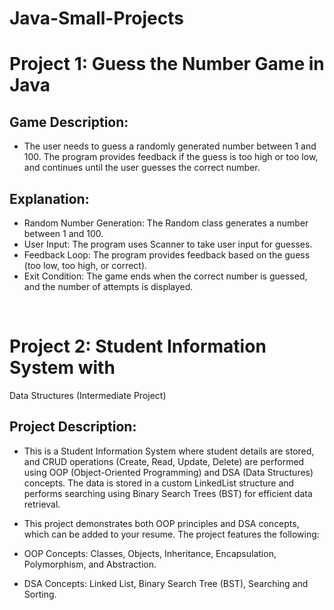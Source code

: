 # Java-Small-Projects 
# Project 1: Guess the Number Game in Java

## Game Description:
- The user needs to guess a randomly generated number between 1 and 100. The program provides feedback if the guess is too high or too low, and continues until the user guesses the correct number.

## Explanation:
- Random Number Generation: The Random class generates a number between 1 and 100.
- User Input: The program uses Scanner to take user input for guesses.
- Feedback Loop: The program provides feedback based on the guess (too low, too high, or correct).
- Exit Condition: The game ends when the correct number is guessed, and the number of attempts is displayed.

<br/> 

# Project 2: Student Information System with 

Data Structures (Intermediate Project)

## Project Description:
- This is a Student Information System where student details are stored, and CRUD operations (Create, Read, Update, Delete) are performed using OOP (Object-Oriented Programming) and DSA (Data Structures) concepts. The data is stored in a custom LinkedList structure and performs searching using Binary Search Trees (BST) for efficient data retrieval.

- This project demonstrates both OOP principles and DSA concepts, which can be added to your resume. The project features the following:

- OOP Concepts: Classes, Objects, Inheritance, Encapsulation, Polymorphism, and Abstraction.
- DSA Concepts: Linked List, Binary Search Tree (BST), Searching and Sorting.
